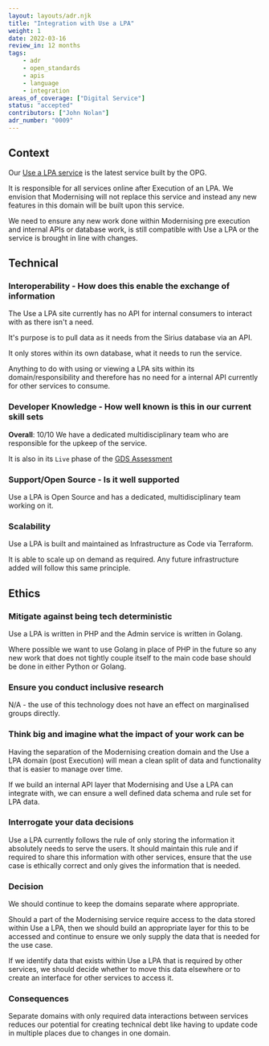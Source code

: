 ```yaml
---
layout: layouts/adr.njk
title: "Integration with Use a LPA"
weight: 1
date: 2022-03-16
review_in: 12 months
tags:  
    - adr
    - open_standards
    - apis
    - language
    - integration
areas_of_coverage: ["Digital Service"]
status: "accepted"
contributors: ["John Nolan"]
adr_number: "0009"
---
```


## Context

Our [Use a LPA service](https://www.gov.uk/use-lasting-power-of-attorney) is the latest service built by the OPG.

It is responsible for all services online after Execution of an LPA. We envision that Modernising will not replace this service and instead any new features in this domain will be built upon this service.

We need to ensure any new work done within Modernising pre execution and internal APIs or database work, is still compatible with Use a LPA or the service is brought in line with changes.

## Technical

### Interoperability - How does this enable the exchange of information

The Use a LPA site currently has no API for internal consumers to interact with as there isn't a need.

It's purpose is to pull data as it needs from the Sirius database via an API.

It only stores within its own database, what it needs to run the service.

Anything to do with using or viewing a LPA sits within its domain/responsibility and therefore has no need for a internal API currently for other services to consume.

### Developer Knowledge - How well known is this in our current skill sets

**Overall**: 10/10
We have a dedicated multidisciplinary team who are responsible for the upkeep of the service.

It is also in its `Live` phase of the [GDS Assessment](https://www.gov.uk/service-manual/agile-delivery/how-the-live-phase-works)

### Support/Open Source - Is it well supported

Use a LPA is Open Source and has a dedicated, multidisciplinary team working on it.

### Scalability

Use a LPA is built and maintained as Infrastructure as Code via Terraform.

It is able to scale up on demand as required. Any future infrastructure added will follow this same principle.

## Ethics

### Mitigate against being tech deterministic

Use a LPA is written in PHP and the Admin service is written in Golang.

Where possible we want to use Golang in place of PHP in the future so any new work that does not tightly couple itself to the main code base should be done in either Python or Golang.

### Ensure you conduct inclusive research

N/A - the use of this technology does not have an effect on marginalised groups directly.

### Think big and imagine what the impact of your work can be

Having the separation of the Modernising creation domain and the Use a LPA domain (post Execution) will mean a clean split of data and functionality that is easier to manage over time.

If we build an internal API layer that Modernising and Use a LPA can integrate with, we can ensure a well defined data schema and rule set for LPA data.

### Interrogate your data decisions

Use a LPA currently follows the rule of only storing the information it absolutely needs to serve the users. It should maintain this rule and if required to share this information with other services, ensure that the use case is ethically correct and only gives the information that is needed.

### Decision

We should continue to keep the domains separate where appropriate.

Should a part of the Modernising service require access to the data stored within Use a LPA, then we should build an appropriate layer for this to be accessed and continue to ensure we only supply the data that is needed for the use case.

If we identify data that exists within Use a LPA that is required by other services, we should decide whether to move this data elsewhere or to create an interface for other services to access it.

### Consequences

 Separate domains with only required data interactions between services reduces our potential for creating technical debt like having to update code in multiple places due to changes in one domain.
